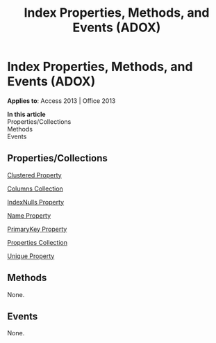 ﻿---
title: Index Properties, Methods, and Events (ADOX)
TOCTitle: Properties, Methods, and Events
ms:assetid: 392ac7eb-a7ab-d016-ed7b-4054c6f9dacc
ms:mtpsurl: https://msdn.microsoft.com/en-us/library/JJ249139(v=office.15)
ms:contentKeyID: 48544237
ms.date: 09/18/2015
mtps_version: v=office.15
---

# Index Properties, Methods, and Events (ADOX)


**Applies to**: Access 2013 | Office 2013

**In this article**  
Properties/Collections  
Methods  
Events  

## Properties/Collections

[Clustered Property](clustered-property-adox.md)

[Columns Collection](columns-collection-adox.md)

[IndexNulls Property](indexnulls-property-adox.md)

[Name Property](name-property-adox.md)

[PrimaryKey Property](primarykey-property-adox.md)

[Properties Collection](properties-collection-ado.md)

[Unique Property](unique-property-adox.md)

## Methods

None.

## Events

None.

